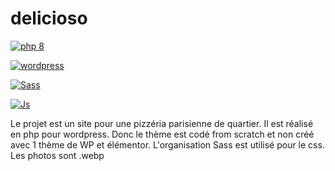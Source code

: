 # delicioso

<a href='https://github.com/shivamkapasia0' target="_blank"><img alt='php 8' src='https://img.shields.io/badge/Php_8-100000?style=for-the-badge&logo=php 8&logoColor=B7C2D0&labelColor=9EC1DA&color=black'/></a>

<a href='https://github.com/shivamkapasia0' target="_blank"><img alt='wordpress' src='https://img.shields.io/badge/wordpress_5.5-100000?style=for-the-badge&logo=wordpress&logoColor=white&labelColor=0D59E7&color=09090B'/></a>

<a href='https://github.com/shivamkapasia0' target="_blank"><img alt='Sass' src='https://img.shields.io/badge/Sass-100000?style=for-the-badge&logo=Sass&logoColor=white&labelColor=F132D2&color=F426A8'/></a>

<a href='https://github.com/shivamkapasia0' target="_blank"><img alt='Js' src='https://img.shields.io/badge/JavaScript-100000?style=for-the-badge&logo=Js&logoColor=white&labelColor=FDD534&color=FAEC26'/></a>

Le projet est un site pour une pizzéria parisienne de quartier.
Il est réalisé en php pour wordpress. Donc le thème est codé from scratch et non créé avec 1 thème de WP et élémentor.
L'organisation Sass est utilisé pour le css.
Les photos sont .webp

